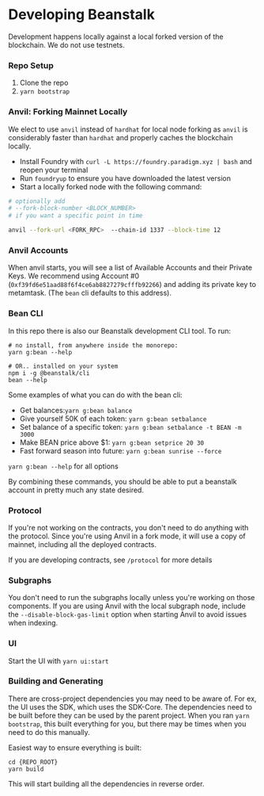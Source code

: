 # Developing Beanstalk

Development happens locally against a local forked version of the blockchain. We do not use testnets.

### Repo Setup

1. Clone the repo
2. `yarn bootstrap`

### Anvil: Forking Mainnet Locally

We elect to use `anvil` instead of `hardhat` for local node forking as `anvil` is considerably faster than `hardhat` and properly caches the blockchain locally.

- Install Foundry with `curl -L https://foundry.paradigm.xyz | bash` and reopen your terminal
- Run `foundryup` to ensure you have downloaded the latest version
- Start a locally forked node with the following command:

```bash
# optionally add
# --fork-block-number <BLOCK_NUMBER>
# if you want a specific point in time

anvil --fork-url <FORK_RPC>  --chain-id 1337 --block-time 12

```

### Anvil Accounts

When anvil starts, you will see a list of Available Accounts and their Private Keys. We recommend using Account #0 (`0xf39fd6e51aad88f6f4ce6ab8827279cfffb92266`) and adding its private key to metamtask. (The `bean` cli defaults to this address).


### Bean CLI

In this repo there is also our Beanstalk development CLI tool. To run:
```
# no install, from anywhere inside the monorepo:
yarn g:bean --help

# OR.. installed on your system
npm i -g @beanstalk/cli
bean --help
```

Some examples of what you can do with the bean cli:

- Get balances:`yarn g:bean balance`
- Give yourself 50K of each token: `yarn g:bean setbalance`
- Set balance of a specific token: `yarn g:bean setbalance -t BEAN -m 3000`
- Make BEAN price above $1: `yarn g:bean setprice 20 30`
- Fast forward season into future: `yarn g:bean sunrise --force`

 `yarn g:bean --help` for all options

 By combining these commands, you should be able to put a beanstalk account in pretty much any state desired. 


### Protocol

If you're not working on the contracts, you don't need to do anything with the protocol. Since you're using Anvil in a fork mode, it will use a copy of mainnet, including all the deployed contracts.

If you are developing contracts, see `/protocol` for more details


### Subgraphs

You don't need to run the subgraphs locally unless you're working on those components. If you are using Anvil with the local subgraph node, include the `--disable-block-gas-limit` option when starting Anvil to avoid issues when indexing.


### UI
Start the UI with `yarn ui:start`

### Building and Generating

There are cross-project dependencies you may need to be aware of. For ex, the UI uses the SDK, which uses the SDK-Core. The dependencies need to be built before they can be used by the parent project. When you ran `yarn bootstrap`, this built everything for you, but there may be times when you need to do this manually. 

Easiest way to ensure everything is built:
```
cd {REPO_ROOT}
yarn build
```
This will start building all the dependencies in reverse order.


